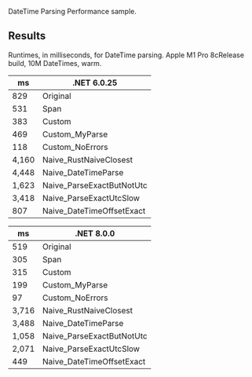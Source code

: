 DateTime Parsing Performance sample.

## Results

Runtimes, in milliseconds, for DateTime parsing.
Apple M1 Pro 8cRelease build, 10M DateTimes, warm.

|    ms | .NET 6.0.25                    |
| ----- | ------------------------------ |
|   829 | Original                       |
|   531 | Span                           |
|   383 | Custom                         |
|   469 | Custom_MyParse                 |
|   118 | Custom_NoErrors                |
| 4,160 | Naive_RustNaiveClosest         |
| 4,448 | Naive_DateTimeParse            |
| 1,623 | Naive_ParseExactButNotUtc      |
| 3,418 | Naive_ParseExactUtcSlow        |
|   807 | Naive_DateTimeOffsetExact      |

|    ms | .NET 8.0.0                     |
| ----- | ------------------------------ |
|   519 | Original                       |
|   305 | Span                           |
|   315 | Custom                         |
|   199 | Custom_MyParse                 |
|    97 | Custom_NoErrors                |
| 3,716 | Naive_RustNaiveClosest         |
| 3,488 | Naive_DateTimeParse            |
| 1,058 | Naive_ParseExactButNotUtc      |
| 2,071 | Naive_ParseExactUtcSlow        |
|   449 | Naive_DateTimeOffsetExact      |